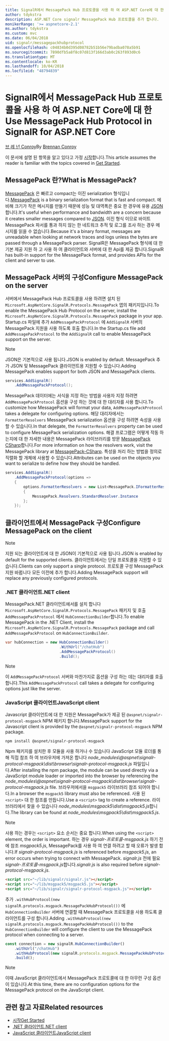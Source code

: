 ```yaml
---
title: SignalR에서 MessagePack Hub 프로토콜을 사용 하 여 ASP.NET Core에 대 한
author: tdykstra
description: ASP.NET Core signalr MessagePack Hub 프로토콜을 추가 합니다.
monikerRange: '>= aspnetcore-2.1'
ms.author: tdykstra
ms.custom: mvc
ms.date: 06/04/2018
uid: signalr/messagepackhubprotocol
ms.openlocfilehash: c04834b0d395d08782b51b56e79badba078a5b91
ms.sourcegitcommit: 7890dfb5a8f8c07d813f166d3ab0c263f893d0c6
ms.translationtype: MT
ms.contentlocale: ko-KR
ms.lasthandoff: 10/04/2018
ms.locfileid: "48794839"
---
```

# <a name="use-messagepack-hub-protocol-in-signalr-for-aspnet-core"></a><span data-ttu-id="a1d7b-103">SignalR에서 MessagePack Hub 프로토콜을 사용 하 여 ASP.NET Core에 대 한</span><span class="sxs-lookup"><span data-stu-id="a1d7b-103">Use MessagePack Hub Protocol in SignalR for ASP.NET Core</span></span>

<span data-ttu-id="a1d7b-104">[브 레 넌 Conroy](https://github.com/BrennanConroy)</span><span class="sxs-lookup"><span data-stu-id="a1d7b-104">By [Brennan Conroy](https://github.com/BrennanConroy)</span></span>

<span data-ttu-id="a1d7b-105">이 문서에 설명 된 항목을 알고 있다고 가정 [시작](xref:tutorials/signalr)합니다.</span><span class="sxs-lookup"><span data-stu-id="a1d7b-105">This article assumes the reader is familiar with the topics covered in [Get Started](xref:tutorials/signalr).</span></span>

## <a name="what-is-messagepack"></a><span data-ttu-id="a1d7b-106">MessagePack 란?</span><span class="sxs-lookup"><span data-stu-id="a1d7b-106">What is MessagePack?</span></span>

<span data-ttu-id="a1d7b-107">[MessagePack](https://msgpack.org/index.html) 은 빠르고 compact는 이진 serialization 형식입니다.</span><span class="sxs-lookup"><span data-stu-id="a1d7b-107">[MessagePack](https://msgpack.org/index.html) is a binary serialization format that is fast and compact.</span></span> <span data-ttu-id="a1d7b-108">에 비해 크기가 작은 메시지를 만들기 때문에 성능 및 대역폭은 중요 한 경우에 유용 [JSON](https://www.json.org/)합니다.</span><span class="sxs-lookup"><span data-stu-id="a1d7b-108">It's useful when performance and bandwidth are a concern because it creates smaller messages compared to [JSON](https://www.json.org/).</span></span> <span data-ttu-id="a1d7b-109">이진 형식 이므로 바이트 MessagePack 파서를 통과 하지 않는 한 네트워크 추적 및 로그를 조사 하는 경우 메시지를 읽을 수 없습니다.</span><span class="sxs-lookup"><span data-stu-id="a1d7b-109">Because it's a binary format, messages are unreadable when looking at network traces and logs unless the bytes are passed through a MessagePack parser.</span></span> <span data-ttu-id="a1d7b-110">SignalR은 MessagePack 형식에 대 한 기본 제공 지원 하 고 사용 하 여 클라이언트와 서버에 대 한 Api를 제공 합니다.</span><span class="sxs-lookup"><span data-stu-id="a1d7b-110">SignalR has built-in support for the MessagePack format, and provides APIs for the client and server to use.</span></span>

## <a name="configure-messagepack-on-the-server"></a><span data-ttu-id="a1d7b-111">MessagePack 서버의 구성</span><span class="sxs-lookup"><span data-stu-id="a1d7b-111">Configure MessagePack on the server</span></span>

<span data-ttu-id="a1d7b-112">서버에서 MessagePack Hub 프로토콜을 사용 하려면 설치 된 `Microsoft.AspNetCore.SignalR.Protocols.MessagePack` 앱의 패키지입니다.</span><span class="sxs-lookup"><span data-stu-id="a1d7b-112">To enable the MessagePack Hub Protocol on the server, install the `Microsoft.AspNetCore.SignalR.Protocols.MessagePack` package in your app.</span></span> <span data-ttu-id="a1d7b-113">Startup.cs 파일에 추가 `AddMessagePackProtocol` 에 `AddSignalR` 서버의 MessagePack 지원을 사용 하도록 호출 합니다.</span><span class="sxs-lookup"><span data-stu-id="a1d7b-113">In the Startup.cs file add `AddMessagePackProtocol` to the `AddSignalR` call to enable MessagePack support on the server.</span></span>

> [!NOTE]
> <span data-ttu-id="a1d7b-114">JSON은 기본적으로 사용 됩니다.</span><span class="sxs-lookup"><span data-stu-id="a1d7b-114">JSON is enabled by default.</span></span> <span data-ttu-id="a1d7b-115">MessagePack 추가 JSON 및 MessagePack 클라이언트용 지원할 수 있습니다.</span><span class="sxs-lookup"><span data-stu-id="a1d7b-115">Adding MessagePack enables support for both JSON and MessagePack clients.</span></span>

```csharp
services.AddSignalR()
    .AddMessagePackProtocol();
```

<span data-ttu-id="a1d7b-116">MessagePack 데이터에는 서식을 지정 하는 방법을 사용자 지정 하려면 `AddMessagePackProtocol` 옵션을 구성 하는 것에 대 한 대리자를 사용 합니다.</span><span class="sxs-lookup"><span data-stu-id="a1d7b-116">To customize how MessagePack will format your data, `AddMessagePackProtocol` takes a delegate for configuring options.</span></span> <span data-ttu-id="a1d7b-117">해당 대리자에서는 `FormatterResolvers` MessagePack serialization 옵션을 구성 하려면 속성을 사용할 수 있습니다.</span><span class="sxs-lookup"><span data-stu-id="a1d7b-117">In that delegate, the `FormatterResolvers` property can be used to configure MessagePack serialization options.</span></span> <span data-ttu-id="a1d7b-118">해결 프로그램은 어떻게 작동 하는지에 대 한 자세한 내용은 MessagePack 라이브러리를 방문 [MessagePack CSharp](https://github.com/neuecc/MessagePack-CSharp)합니다.</span><span class="sxs-lookup"><span data-stu-id="a1d7b-118">For more information on how the resolvers work, visit the MessagePack library at [MessagePack-CSharp](https://github.com/neuecc/MessagePack-CSharp).</span></span> <span data-ttu-id="a1d7b-119">특성을 처리 하는 방법을 정의로 직렬화 할 개체에 사용할 수 있습니다.</span><span class="sxs-lookup"><span data-stu-id="a1d7b-119">Attributes can be used on the objects you want to serialize to define how they should be handled.</span></span>

```csharp
services.AddSignalR()
    .AddMessagePackProtocol(options =>
    {
        options.FormatterResolvers = new List<MessagePack.IFormatterResolver>()
        {
            MessagePack.Resolvers.StandardResolver.Instance
        };
    });
```

## <a name="configure-messagepack-on-the-client"></a><span data-ttu-id="a1d7b-120">클라이언트에서 MessagePack 구성</span><span class="sxs-lookup"><span data-stu-id="a1d7b-120">Configure MessagePack on the client</span></span>

> [!NOTE]
> <span data-ttu-id="a1d7b-121">지원 되는 클라이언트에 대 한 JSON이 기본적으로 사용 됩니다.</span><span class="sxs-lookup"><span data-stu-id="a1d7b-121">JSON is enabled by default for the supported clients.</span></span> <span data-ttu-id="a1d7b-122">클라이언트에서는 단일 프로토콜을 지원할 수 있습니다.</span><span class="sxs-lookup"><span data-stu-id="a1d7b-122">Clients can only support a single protocol.</span></span> <span data-ttu-id="a1d7b-123">프로토콜 구성 MessagePack 지원 바뀝니다 모든 이전에 추가 합니다.</span><span class="sxs-lookup"><span data-stu-id="a1d7b-123">Adding MessagePack support will replace any previously configured protocols.</span></span>

### <a name="net-client"></a><span data-ttu-id="a1d7b-124">.NET 클라이언트</span><span class="sxs-lookup"><span data-stu-id="a1d7b-124">.NET client</span></span>

<span data-ttu-id="a1d7b-125">MessagePack.NET 클라이언트에서를 설치 합니다 `Microsoft.AspNetCore.SignalR.Protocols.MessagePack` 패키지 및 호출 `AddMessagePackProtocol` 에서 `HubConnectionBuilder`합니다.</span><span class="sxs-lookup"><span data-stu-id="a1d7b-125">To enable MessagePack in the .NET Client, install the `Microsoft.AspNetCore.SignalR.Protocols.MessagePack` package and call `AddMessagePackProtocol` on `HubConnectionBuilder`.</span></span>

```csharp
var hubConnection = new HubConnectionBuilder()
                        .WithUrl("/chatHub")
                        .AddMessagePackProtocol()
                        .Build();
```

> [!NOTE]
> <span data-ttu-id="a1d7b-126">이 `AddMessagePackProtocol` 서버와 마찬가지로 옵션을 구성 하는 데는 대리자를 호출 합니다.</span><span class="sxs-lookup"><span data-stu-id="a1d7b-126">This `AddMessagePackProtocol` call takes a delegate for configuring options just like the server.</span></span>

### <a name="javascript-client"></a><span data-ttu-id="a1d7b-127">JavaScript 클라이언트</span><span class="sxs-lookup"><span data-stu-id="a1d7b-127">JavaScript client</span></span>

<span data-ttu-id="a1d7b-128">Javascript 클라이언트에 대 한 지원은 MessagePack가 제공 된 `@aspnet/signalr-protocol-msgpack` NPM 패키지 합니다.</span><span class="sxs-lookup"><span data-stu-id="a1d7b-128">MessagePack support for the Javascript client is provided by the `@aspnet/signalr-protocol-msgpack` NPM package.</span></span>

```console
npm install @aspnet/signalr-protocol-msgpack
```

<span data-ttu-id="a1d7b-129">Npm 패키지를 설치한 후 모듈을 사용 하거나 수 있습니다 JavaScript 모듈 로더를 통해 직접 참조 하 여 브라우저에 가져온 합니다 *node_modules\\@aspnet\signalr-protocol-msgpack\dist\browser\signalr-protocol-msgpack.js* 파일입니다.</span><span class="sxs-lookup"><span data-stu-id="a1d7b-129">After installing the npm package, the module can be used directly via a JavaScript module loader or imported into the browser by referencing the *node_modules\\@aspnet\signalr-protocol-msgpack\dist\browser\signalr-protocol-msgpack.js* file.</span></span> <span data-ttu-id="a1d7b-130">브라우저에서을 `msgpack5` 라이브러리 참조 되어야 합니다.</span><span class="sxs-lookup"><span data-stu-id="a1d7b-130">In a browser the `msgpack5` library must also be referenced.</span></span> <span data-ttu-id="a1d7b-131">사용 된 `<script>` 대 한 참조를 만듭니다.</span><span class="sxs-lookup"><span data-stu-id="a1d7b-131">Use a `<script>` tag to create a reference.</span></span> <span data-ttu-id="a1d7b-132">라이브러리에서 찾을 수 있습니다 *node_modules\msgpack5\dist\msgpack5.js*합니다.</span><span class="sxs-lookup"><span data-stu-id="a1d7b-132">The library can be found at *node_modules\msgpack5\dist\msgpack5.js*.</span></span>

> [!NOTE]
> <span data-ttu-id="a1d7b-133">사용 하는 경우는 `<script>` 요소 순서는 중요 합니다.</span><span class="sxs-lookup"><span data-stu-id="a1d7b-133">When using the `<script>` element, the order is important.</span></span> <span data-ttu-id="a1d7b-134">하는 경우 *signalr-프로토콜-msgpack.js* 하기 전에 참조 *msgpack5.js*, MessagePack를 사용 하 여 연결 하려고 할 때 오류가 발생 합니다.</span><span class="sxs-lookup"><span data-stu-id="a1d7b-134">If *signalr-protocol-msgpack.js* is referenced before *msgpack5.js*, an error occurs when trying to connect with MessagePack.</span></span> <span data-ttu-id="a1d7b-135">*signalr.js* 전에 필요 *signalr-프로토콜-msgpack.js*합니다.</span><span class="sxs-lookup"><span data-stu-id="a1d7b-135">*signalr.js* is also required before *signalr-protocol-msgpack.js*.</span></span>

```html
<script src="~/lib/signalr/signalr.js"></script>
<script src="~/lib/msgpack5/msgpack5.js"></script>
<script src="~/lib/signalr/signalr-protocol-msgpack.js"></script>
```

<span data-ttu-id="a1d7b-136">추가 `.withHubProtocol(new signalR.protocols.msgpack.MessagePackHubProtocol())` 에 `HubConnectionBuilder` 서버에 연결할 때 MessagePack 프로토콜을 사용 하도록 클라이언트를 구성 합니다.</span><span class="sxs-lookup"><span data-stu-id="a1d7b-136">Adding `.withHubProtocol(new signalR.protocols.msgpack.MessagePackHubProtocol())` to the `HubConnectionBuilder` will configure the client to use the MessagePack protocol when connecting to a server.</span></span>

```javascript
const connection = new signalR.HubConnectionBuilder()
    .withUrl("/chatHub")
    .withHubProtocol(new signalR.protocols.msgpack.MessagePackHubProtocol())
    .build();
```

> [!NOTE]
> <span data-ttu-id="a1d7b-137">이때 JavaScript 클라이언트에서 MessagePack 프로토콜에 대 한 아무런 구성 옵션이 있습니다.</span><span class="sxs-lookup"><span data-stu-id="a1d7b-137">At this time, there are no configuration options for the MessagePack protocol on the JavaScript client.</span></span>

## <a name="related-resources"></a><span data-ttu-id="a1d7b-138">관련 참고 자료</span><span class="sxs-lookup"><span data-stu-id="a1d7b-138">Related resources</span></span>

* [<span data-ttu-id="a1d7b-139">시작</span><span class="sxs-lookup"><span data-stu-id="a1d7b-139">Get Started</span></span>](xref:tutorials/signalr)
* [<span data-ttu-id="a1d7b-140">.NET 클라이언트</span><span class="sxs-lookup"><span data-stu-id="a1d7b-140">.NET client</span></span>](xref:signalr/dotnet-client)
* [<span data-ttu-id="a1d7b-141">JavaScript 클라이언트</span><span class="sxs-lookup"><span data-stu-id="a1d7b-141">JavaScript client</span></span>](xref:signalr/javascript-client)
